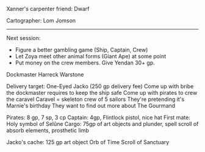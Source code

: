 Xanner's carpenter friend: Dwarf

Cartographer:
Lom Jomson

----


Next session:

 * Figure a better gambling game (Ship, Captain, Crew)
 * Let Zoya meet other animal forms (Giant Ape) at some point
 * Put money on the crew members. Give Yendan 30+ gp.

Dockmaster Harreck Warstone

Delivery target: One-Eyed Jacko (250 gp delivery fee)
Come up with bribe the dockmaster requires to keep the ship safe
Come up with pirates to crew the caravel
Caravel = skeleton crew of 5 sailors
They're pretending it's Marnie's birthday
They want to find out more about The Gourmand


Pirates: 8 gp, 7 sp, 3 cp
Captain: 4gp, Flintlock pistol, nice hat
First mate: Holy symbol of Selûne
Cargo: 75gp of art objects and plunder, spell scroll of absorb elements, prosthetic limb


Jacko's cache:
125 gp art object
Orb of Time
Scroll of Sanctuary

